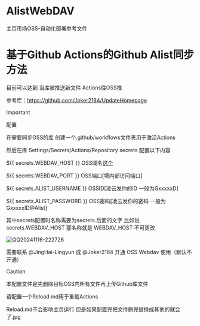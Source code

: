 # AlistWebDAV
主页市场OSS-自动化部署参考文件

# 基于Github Actions的Github Alist同步方法

目前可以达到 当库被推送新文件 Actions往OSS推

参考库：https://github.com/Joker2184/UpdateHomepage

> [!IMPORTANT]
> 配置
> 
>在需要同步OSS的库 创建一个.github/workflows文件夹用于激活Actions
>
>然后在库 Settings/Secrets/Actions/Repository secrets 配置以下内容
>
>${{ secrets.WEBDAV_HOST }} OSS域名[这个]([pclhomeplazaoss.lingyunawa.top)
>
>${{ secrets.WEBDAV_PORT }} OSS端口[填内部访问端口]
>
>${{ secrets.ALIST_USERNAME }}  OSSID[凌云发你的ID 一般为GxxxxxD]
>
>${{ secrets.ALIST_PASSWORD }}  OSS密码[凌云发你的密码 一般为GxxxxxID@Alist]
>
>其中secrets配置时名称需要为secrets.后面的文字 比如说secrets.WEBDAV_HOST 那名称就是 WEBDAV_HOST 不可更改
> 
>![QQ20241116-222726](https://github.com/user-attachments/assets/e9ed6652-8b74-4352-9440-7d8ec3f84f8f)
> 
>需要联系 @JingHai-Lingyun 或 @Joker2184 开通 OSS Webdav 使用（默认不开通）


> [!CAUTION]
> 本配置文件是先删除目标OSS内所有文件再上传Github库文件
> 
> 请配置一个Reload.md用于重载Actions
> 
> Reload.md不会影响主页运行 但是如果配置完把文件删完替换成其他的就会了.jpg

